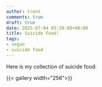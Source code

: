 ```yaml
---
author: trent
comments: true
draft: true
date: 2025-07-04 05:39:09+00:00
title: Suicide Food!
tags:
- vegan
- suicide food
---
```


Here is my collection of suicide food:

{{< gallery width="256">}}

